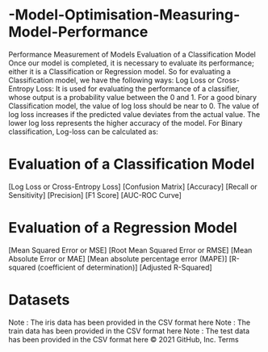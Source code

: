 # -Model-Optimisation-Measuring-Model-Performance
Performance Measurement of Models  Evaluation of a Classification Model Once our model is completed, it is necessary to evaluate its performance; either it is a Classification or Regression model. So for evaluating a Classification model, we have the following ways:  Log Loss or Cross-Entropy Loss: It is used for evaluating the performance of a classifier, whose output is a probability value between the 0 and 1. For a good binary Classification model, the value of log loss should be near to 0. The value of log loss increases if the predicted value deviates from the actual value. The lower log loss represents the higher accuracy of the model. For Binary classification, Log-loss can be calculated as:
# Evaluation of a Classification Model

[Log Loss or Cross-Entropy Loss]
[Confusion Matrix]
[Accuracy]
[Recall or Sensitivity]
[Precision]
[F1 Score]
[AUC-ROC Curve]

# Evaluation of a Regression Model

[Mean Squared Error or MSE]
[Root Mean Squared Error or RMSE]
[Mean Absolute Error or MAE]
[Mean absolute percentage error (MAPE)]
[R-squared (coefficient of determination)]
[Adjusted R-Squared]

# Datasets

Note : The iris data has been provided in the CSV format here
Note : The train data has been provided in the CSV format here
Note : The test data has been provided in the CSV format here
© 2021 GitHub, Inc.
Terms
